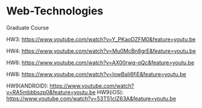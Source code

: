 # Web-Technologies
Graduate Course

HW3: https://www.youtube.com/watch?v=Y_PKaoDZFM0&feature=youtu.be

HW4: https://www.youtube.com/watch?v=Mu0McBn8grE&feature=youtu.be

HW6: https://www.youtube.com/watch?v=AX00rwq-qQc&feature=youtu.be

HW8: https://www.youtube.com/watch?v=IowBaIi6fjE&feature=youtu.be

HW9(ANDROID): https://www.youtube.com/watch?v=RA5mbbbszp0&feature=youtu.be
HW9(iOS): https://www.youtube.com/watch?v=53T51clZ63A&feature=youtu.be
